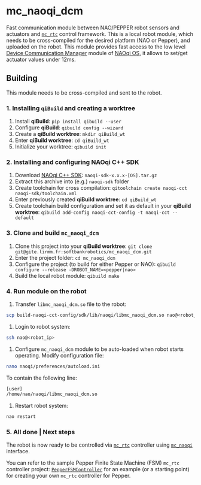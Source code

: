 # mc_naoqi_dcm

Fast communication module between NAO/PEPPER robot sensors and actuators and [`mc_rtc`](https://jrl-umi3218.github.io/mc_rtc/index.html) control framework.
This is a local robot module, which needs to be cross-compiled for the desired platform (NAO or Pepper), and uploaded on the robot. This module provides fast access to the low level [Device Communication Manager](https://developer.softbankrobotics.com/pepper-naoqi-25/naoqi-developer-guide/naoqi-apis/dcm) module of [NAOqi OS](https://developer.softbankrobotics.com/pepper-naoqi-25), it allows to set/get actuator values under 12ms.

## Building

This module needs to be cross-compiled and sent to the robot.

### 1. Installing `qiBuild` and creating a worktree

1. Install **qiBuild**: `pip install qibuild --user`
1. Configure **qiBuild**: `qibuild config --wizard`
1. Create a **qiBuild worktree**: `mkdir qiBuild_wt`
1. Enter **qiBuild worktree**: `cd qiBuild_wt`
1. Initialize your worktree: `qibuild init`

### 2. Installing and configuring NAOqi C++ SDK

1. Download [NAOqi C++ SDK](https://developer.softbankrobotics.com/pepper-naoqi-25-downloads-linux): `naoqi-sdk-x.x.x-[OS].tar.gz`
1. Extract this archive into (e.g.) `naoqi-sdk` folder
1. Create toolchain for cross compilation: `qitoolchain create naoqi-cct naoqi-sdk/toolchain.xml`
1. Enter previously created **qiBuild worktree**: `cd qiBuild_wt`
1. Create toolchain build configuration and set it as default in your **qiBuild worktree**: `qibuild add-config naoqi-cct-config -t naoqi-cct --default`

### 3. Clone and build `mc_naoqi_dcm`

1. Clone this project into your **qiBuild worktree**: `git clone git@gite.lirmm.fr:softbankrobotics/mc_naoqi_dcm.git`
1. Enter the project folder: `cd mc_naoqi_dcm`
1. Configure the project (to build for either Pepper or NAO): `qibuild configure --release -DROBOT_NAME=<pepper|nao>`
1. Build the local robot module: `qibuild make`

### 4. Run module on the robot

1. Transfer `libmc_naoqi_dcm.so` file to the robot:
```bash
scp build-naoqi-cct-config/sdk/lib/naoqi/libmc_naoqi_dcm.so nao@<robot_ip>:/home/nao/naoqi/
```
1. Login to robot system:
```bash
ssh nao@<robot_ip>
```
1. Configure `mc_naoqi_dcm` module to be auto-loaded when robot starts operating. Modify configuration file:
```bash
nano naoqi/preferences/autoload.ini
```
To contain the following line:
```bash
[user]
/home/nao/naoqi/libmc_naoqi_dcm.so
```
1. Restart robot system:
```bash
nao restart
```

### 5. All done | Next steps
The robot is now ready to be controlled via [`mc_rtc`](https://jrl-umi3218.github.io/mc_rtc/index.html) controller using [`mc_naoqi`](https://gite.lirmm.fr/multi-contact/mc_naoqi) interface.

You can refer to the sample Pepper Finite State Machine (FSM) `mc_rtc` controller  project: [`PepperFSMController`](https://gite.lirmm.fr/mc-controllers/pepperfsmcontroller) for an example (or a starting point) for creating your own `mc_rtc` controller for Pepper.

